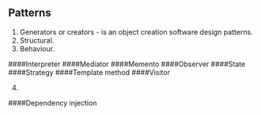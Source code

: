 Patterns
-
1. Generators or creators - is an object creation software design patterns.
2. Structural.
3. Behaviour.

####Interpreter
####Mediator
####Memento
####Observer
####State
####Strategy
####Template method
####Visitor

4.
####Dependency injection
